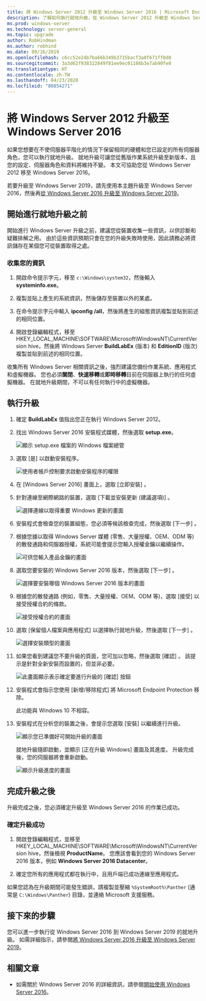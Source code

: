 ```yaml
---
title: 將 Windows Server 2012 升級至 Windows Server 2016 | Microsoft Docs
description: 了解如何執行就地升級，從 Windows Server 2012 升級至 Windows Server 2016。
ms.prod: windows-server
ms.technology: server-general
ms.topic: upgrade
author: RobHindman
ms.author: robhind
ms.date: 09/16/2019
ms.openlocfilehash: c6cc52e24b7ba66b349b3715bacf3a0f671ff0d0
ms.sourcegitcommit: 3a3d62f938322849f81ee9ec01186b3e7ab90fe0
ms.translationtype: HT
ms.contentlocale: zh-TW
ms.lasthandoff: 04/23/2020
ms.locfileid: "80854271"
---
```

# <a name="upgrade-windows-server-2012-to-windows-server-2016"></a>將 Windows Server 2012 升級至 Windows Server 2016

如果您想要在不使伺服器平階化的情況下保留相同的硬體和您已設定的所有伺服器角色，您可以執行就地升級。 就地升級可讓您從舊版作業系統升級至新版本，且您的設定、伺服器角色和資料將維持不變。 本文可協助您從 Windows Server 2012 移至 Windows Server 2016。

若要升級至 Windows Server 2019，請先使用本主題升級至 Windows Server 2016，然後再[從 Windows Server 2016 升級至 Windows Server 2019](upgrade-2016-to-2019.md)。

## <a name="before-you-begin-your-in-place-upgrade"></a>開始進行就地升級之前

開始進行 Windows Server 升級之前，建議您從裝置收集一些資訊，以供診斷和疑難排解之用。 由於這些資訊預期只會在您的升級失敗時使用，因此請務必將資訊儲存在某個您可從裝置取得之處。

### <a name="to-collect-your-info"></a>收集您的資訊

1. 開啟命令提示字元，移至 `c:\Windows\system32`，然後輸入 **systeminfo.exe**。

2. 複製並貼上產生的系統資訊，然後儲存至裝置以外的某處。

3. 在命令提示字元中輸入 **ipconfig /all**，然後將產生的組態資訊複製並貼到前述的相同位置。

4. 開啟登錄編輯程式，移至 HKEY_LOCAL_MACHINE\SOFTWARE\Microsoft\WindowsNT\CurrentVersion hive，然後將 Windows Server **BuildLabEx** (版本) 和 **EditionID** (版次) 複製並貼到前述的相同位置。

收集所有 Windows Server 相關資訊之後，強烈建議您備份作業系統、應用程式和虛擬機器。 您也必須**關閉**、**快速移轉**或**即時移轉**目前在伺服器上執行的任何虛擬機器。 在就地升級期間，不可以有任何執行中的虛擬機器。

## <a name="to-perform-the-upgrade"></a>執行升級

1. 確定 **BuildLabEx** 值指出您正在執行 Windows Server 2012。

2. 找出 Windows Server 2016 安裝程式媒體，然後選取 **setup.exe**。

    ![顯示 setup.exe 檔案的 Windows 檔案總管](media/upgrade-2012-2016/setup-2016.png)

3. 選取 [是]  以啟動安裝程序。

    ![使用者帳戶控制要求啟動安裝程序的權限](media/upgrade-2012-2016/start-setup-uac-box.png)

4. 在 [Windows Server 2016] 畫面上，選取 [立即安裝]  。

5. 針對連線至網際網路的裝置，選取 [下載並安裝更新 (建議選項)]  。

    ![選擇連線以取得重要 Windows 更新的畫面](media/upgrade-2012-2016/imp-updates-win-setup.png)

6. 安裝程式會檢查您的裝置組態，您必須等候該檢查完成，然後選取 [下一步]  。

7. 根據您據以取得 Windows Server 媒體 (零售、大量授權、OEM、ODM 等) 的散發通路和伺服器授權，系統可能會提示您輸入授權金鑰以繼續操作。

    ![可供您輸入產品金鑰的畫面](media/upgrade-2012-2016/enter-product-key.png)

8. 選取您要安裝的 Windows Server 2016 版本，然後選取 [下一步]  。

    ![選擇要安裝哪個 Windows Server 2016 版本的畫面](media/upgrade-2012-2016/select-os-edition.png)

9. 根據您的散發通路 (例如，零售、大量授權、OEM、ODM 等)，選取 [接受]  以接受授權合約的條款。

    ![接受授權合約的畫面](media/upgrade-2012-2016/license-terms.png)

10. 選取 [保留個人檔案與應用程式]  以選擇執行就地升級，然後選取 [下一步]  。

    ![選擇安裝類型的畫面](media/upgrade-2012-2016/choose-install-upgrade.png)

11. 如果您看到建議您不要升級的頁面，您可加以忽略，然後選取 [確認]  。 該提示是針對全新安裝而設置的，但並非必要。

    ![此畫面顯示表示確定要進行升級的 [確認] 按鈕](media/upgrade-2012-2016/confirm-upgrade-process.png)

12. 安裝程式會指示您使用 [新增/移除程式]  將 Microsoft Endpoint Protection 移除。

    此功能與 Windows 10 不相容。

13. 安裝程式在分析您的裝置之後，會提示您選取 [安裝]  以繼續進行升級。

    ![顯示您已準備好可開始升級的畫面](media/upgrade-2012-2016/ready-to-install.png)

    就地升級隨即啟動，並顯示 [正在升級 Windows]  畫面及其進度。 升級完成後，您的伺服器將會重新啟動。

    ![顯示升級進度的畫面](media/upgrade-2012-2016/upgrading-windows-with-progress.png)

## <a name="after-your-upgrade-is-done"></a>完成升級之後

升級完成之後，您必須確定升級至 Windows Server 2016 的作業已成功。

### <a name="to-make-sure-your-upgrade-was-successful"></a>確定升級成功

1. 開啟登錄編輯程式，並移至 HKEY_LOCAL_MACHINE\SOFTWARE\Microsoft\WindowsNT\CurrentVersion hive，然後檢視 **ProductName**。 您應該會看到您的 Windows Server 2016 版本，例如 **Windows Server 2016 Datacenter**。

2. 確定您所有的應用程式都在執行中，且用戶端已成功連線至應用程式。

如果您認為在升級期間可能發生錯誤，請複製並壓縮 `%SystemRoot%\Panther` (通常是 `C:\Windows\Panther`) 目錄，並連絡 Microsoft 支援服務。

## <a name="next-steps"></a>接下來的步驟

您可以進一步執行從 Windows Server 2016 到 Windows Server 2019 的就地升級。 如需詳細指示，請參閱[將 Windows Server 2016 升級至 Windows Server 2019](upgrade-2016-to-2019.md)。

## <a name="related-articles"></a>相關文章

- 如需關於 Windows Server 2016 的詳細資訊，請參閱[開始使用 Windows Server 2016](https://docs.microsoft.com/windows-server/get-started/server-basics)。